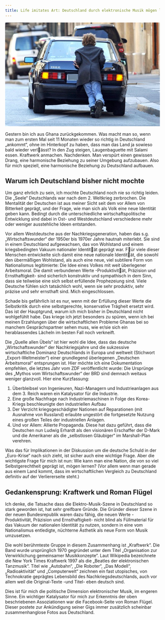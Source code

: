 ```yaml
---
title: Life imitates Art: Deutschland durch elektronische Musik mögen lernen
---
```


![Deutschland](deutschland.jpg)

Gestern bin ich aus Ghana zurückgekommen. Was macht man so, wenn man zum ersten Mal seit 11 Monaten wieder so richtig in Deutschland „ankommt“, ohne im Hinterkopf zu haben, dass man das Land ja sowieso bald wieder verlässt? In den Zug steigen, Laugenbaguette mit Salami essen. Kraftwerk anmachen. Nachdenken. Man verspürt einen gewissen Drang, eine harmonische Beziehung zu seiner Umgebung aufzubauen. Also für mich speziell, eine harmonische Beziehung zu Deutschland aufbauen.

## Warum ich Deutschland bisher nicht mochte

Um ganz ehrlich zu sein, ich mochte Deutschland noch nie so richtig leiden. Die „Seele“ Deutschlands war nach dem 2. Weltkrieg zerbrochen. Die Mentalität der Deutschen ist aus meiner Sicht seit dem vor Allem von Bitterkeit geprägt, und der Frage, wie man sich als Volk eine neue Identität geben kann. Bedingt durch die unterschiedliche wirtschaftspolitische Entwicklung sind dabei in Ost- und Westdeutschland verschiedene mehr oder weniger ausstehliche Ideen entstanden.

Vor allem Westdeutsche aus der Nachkriegsgeneration, haben das s.g. „Wirtschaftswunder“ der 1950er bis 1970er Jahre hautnah miterlebt. Sie sind in einem Deutschland aufgewachsen, das von Wohlstand und einem kriegsbedingten Vakuum nationaler Identität geprägt war. Für viele dieser Menschen entwickelte sich damit eine neue nationale Identität, die sowohl den übermäßigen Wohlstand, als auch eine neue, viel subtilere Form von Nationalismus legitimierte: Die Idee eines Volkes mit weit überlegener Arbeitsmoral. Die damit verbundenen Werte -Produktivität, Präzision  und Ernsthaftigkeit- sind sicherlich konstruktiv und sympathisch in dem Sinn, dass sie teilweise eine sich selbst erfüllende Prophezeiung sind. Viele Deutsche fühlen sich tatsächlich wohl, wenn sie sehr produktiv, sehr präzise und sehr ernsthaft sind. Mich eingeschlossen.

Schade bis gefährlich ist es nur, wenn mit der Erfüllung dieser Werte die Selbstkritik durch eine selbstgerechte, konservative Trägheit ersetzt wird. Das ist der Hauptgrund, warum ich mich bisher in Deutschland nicht wohlgefühlt habe. Das kriege ich jetzt besonders zu spüren, wenn ich bei meinen Erzahlungen über die wirtschaftlichen Probleme Ghanas bei so manchem Gesprächspartner sehen muss, wie er/sie sich ein herablassendes Lächeln im besten Fall noch verkneift.

Die „Quelle allen Übels“ ist hier wohl die Idee, dass das deutsche „Wirtschaftswunder“ der Nachkriegsjahre und die sukzessive wirtschaftliche Dominanz Deutschlands in Europa und weltweit (Stichwort „Export-Weltmeister“) einer grundlegend überlegenen „Deutschen Arbeitsmoral“ entsprungen ist. Hier möchte ich eine Dokumentation empfehlen, die letztes Jahr vom ZDF veröffentlicht wurde: Die Ursprünge des „Mythos vom Wirtschaftswunder“ der BRD sind demnach weitaus weniger glanzvoll. Hier eine Kurzfassung:


1. Überbleibsel von Ingenieuren, Nazi-Managern und Industrieanlagen aus dem 3. Reich waren ein Katalysator für die Industrie.
2. Eine große Nachfrage nach Industriemaschinen in Folge des Korea-Kriegs beschleunigte den industriellen Aufbau
3. Der Verzicht kriegsgeschädigter Nationen auf Reparationen (mit Ausnahme von Russland) erlaubte ungestört die fortgesetzte Nutzung eines großen Teiles der industriellen Anlagen.
4. Und vor Allem: Allierte Propaganda. Diese hat dazu geführt, dass die Deutschen nun Ludwig Erhardt als den visionären Erschaffer der D-Mark und die Amerikaner als die „selbstlosen Gläubiger“ im Marshall-Plan verehren.

Was das für Implikationen in der Diskussion um die deutsche Schuld in der „Euro-Krise“ nach sich zieht, ist sicher auch eine wichtige Frage. Aber die wichtigste Frage für mich ist nun: Wie kann man eine Nation, die von so viel Selbstgerechtheit geprägt ist, mögen lernen? (Vor allem wenn man gerade aus einem Land kommt, dass im wirtschaftlichen Vergleich zu Deutschland definitiv auf der Verliererseite steht.)

## Gedankensprung: Kraftwerk und Roman Flügel

Ich denke, die Tatsache dass die Elektro-Musik-Szene in Deutschland so stark geworden ist, hat sehr greifbare Gründe. Die Gründer dieser Szene in der neuen Bundesrepublik waren dazu fähig, die neuen Werte -Produktivität, Präzision und Ernsthaftigkeit- nicht blind als Füllmaterial für das Vakuum der nationalen Identität zu nutzen, sondern in eine vom Nationalismus entledigte, nüchterne Ästhetik als neue Form von Musik umzusetzen.

Die wohl berühmteste Gruppe in diesem Zusammenhang ist „Kraftwerk“. Die Band wurde ursprünglich 1970 gegründet unter dem Titel „Organisation zur Verwirklichung gemeinsamer Musikkonzepte“. Laut Wikipedia bezeichnete die New York Times Kraftwerk 1997 als die „Beatles der elektronischen Tanzmusik“. Titel wie „Autobahn“, „Die Roboter“, „Das Modell“, „Radioaktivität“ und „Computerwelt“ zeichnen ein fast utopisches, von Technokratie geprägtes Lebensbild des Nachkriegsdeutschlands, auch vor allem weil die Original-Texte -und Titel- eben deutsch sind.

Dies ist für mich die politische Dimension elektronischer Musik, im engeren Sinne. Ein wichtiger Katalysator für mich zur Erkenntnis der oben beschriebenen Assoziationen war die Facebook-Seite von Roman Flügel. Dieser postete zur Ankündigung seiner Gigs immer zusätzlich scheinbar zusammenhanglose Fotos aus Deutschland.
